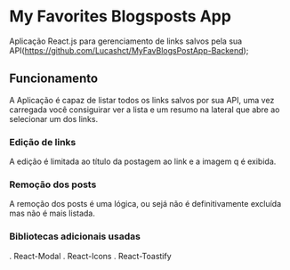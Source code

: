 # My Favorites Blogsposts App

Aplicação React.js para gerenciamento de links salvos pela sua API(https://github.com/Lucashct/MyFavBlogsPostApp-Backend);

## Funcionamento

A Aplicação é capaz de listar todos os links salvos por sua API, uma vez carregada você consiguirar ver a lista e um resumo na lateral que abre ao selecionar um dos links.

### Edição de links

A edição é limitada ao título da postagem ao link e a imagem q é exibida.

### Remoção dos posts

A remoção dos posts é uma lógica, ou sejá não é definitivamente excluída mas não é mais listada.

### Bibliotecas adicionais usadas

. React-Modal
. React-Icons
. React-Toastify

